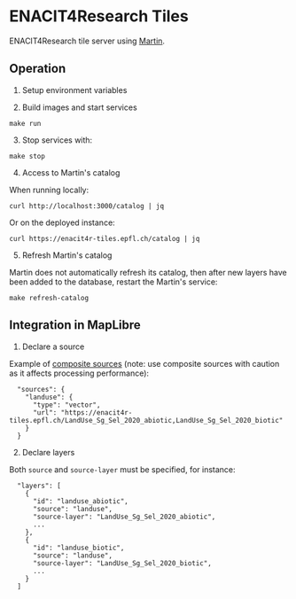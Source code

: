 # ENACIT4Research Tiles

ENACIT4Research tile server using [Martin](https://maplibre.org/martin/).

## Operation

1. Setup environment variables

2. Build images and start services

```
make run
```

3. Stop services with:

```
make stop
```

4. Access to Martin's catalog

When running locally:

```
curl http://localhost:3000/catalog | jq
```

Or on the deployed instance:

```
curl https://enacit4r-tiles.epfl.ch/catalog | jq
```

5. Refresh Martin's catalog

Martin does not automatically refresh its catalog, then after new layers have been added to the database, restart the Martin's service:

```
make refresh-catalog
```

## Integration in MapLibre

1. Declare a source

Example of [composite sources](https://maplibre.org/martin/sources-composite.html) (note: use composite sources with caution as it affects processing performance):

```
  "sources": {
    "landuse": {
      "type": "vector",
      "url": "https://enacit4r-tiles.epfl.ch/LandUse_Sg_Sel_2020_abiotic,LandUse_Sg_Sel_2020_biotic"
    }
  }
```

2. Declare layers

Both `source` and `source-layer` must be specified, for instance:

```
  "layers": [
    {
      "id": "landuse_abiotic",
      "source": "landuse",
      "source-layer": "LandUse_Sg_Sel_2020_abiotic",
      ...
    },
    {
      "id": "landuse_biotic",
      "source": "landuse",
      "source-layer": "LandUse_Sg_Sel_2020_biotic",
      ...
    }
  ]
```
